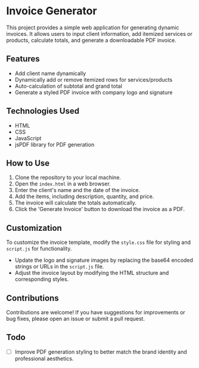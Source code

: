 # Invoice Generator

This project provides a simple web application for generating dynamic invoices. It allows users to input client information, add itemized services or products, calculate totals, and generate a downloadable PDF invoice.

## Features

- Add client name dynamically
- Dynamically add or remove itemized rows for services/products
- Auto-calculation of subtotal and grand total
- Generate a styled PDF invoice with company logo and signature

## Technologies Used

- HTML
- CSS
- JavaScript
- jsPDF library for PDF generation

## How to Use

1. Clone the repository to your local machine.
2. Open the `index.html` in a web browser.
3. Enter the client's name and the date of the invoice.
4. Add the items, including description, quantity, and price.
5. The invoice will calculate the totals automatically.
6. Click the 'Generate Invoice' button to download the invoice as a PDF.

## Customization

To customize the invoice template, modify the `style.css` file for styling and `script.js` for functionality.

- Update the logo and signature images by replacing the base64 encoded strings or URLs in the `script.js` file.
- Adjust the invoice layout by modifying the HTML structure and corresponding styles.

## Contributions

Contributions are welcome! If you have suggestions for improvements or bug fixes, please open an issue or submit a pull request.

## Todo

- [ ] Improve PDF generation styling to better match the brand identity and professional aesthetics.
